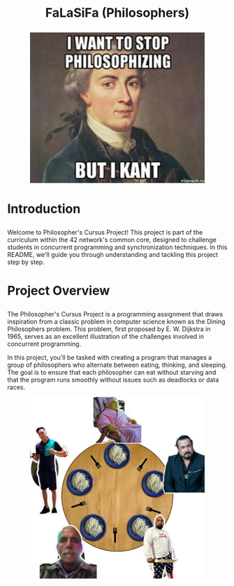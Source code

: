 # <p align="center">FaLaSiFa (Philosophers)</p>

<p align="center">
  <img src="https://github.com/saad-out/FaLaSiFa/blob/main/images/kant.jpg" style="width:400px;"/>
</p>

# <p>Introduction</p>
Welcome to Philosopher's Cursus Project! This project is part of the curriculum within the 42 network's common core, designed to challenge students in concurrent programming and synchronization techniques. In this README, we'll guide you through understanding and tackling this project step by step.

# <p>Project Overview</p>
The Philosopher's Cursus Project is a programming assignment that draws inspiration from a classic problem in computer science known as the Dining Philosophers problem. This problem, first proposed by E. W. Dijkstra in 1965, serves as an excellent illustration of the challenges involved in concurrent programming.

In this project, you'll be tasked with creating a program that manages a group of philosophers who alternate between eating, thinking, and sleeping. The goal is to ensure that each philosopher can eat without starving and that the program runs smoothly without issues such as deadlocks or data races.

<p align="center">
  <img src="https://github.com/saad-out/FaLaSiFa/blob/main/images/philos.jpeg" style="width:400px;"/>
</p>
